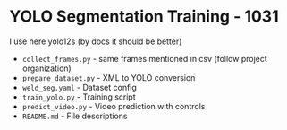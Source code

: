 # YOLO Segmentation Training - 1031

I use here yolo12s (by docs it should be better)

- `collect_frames.py` - same frames mentioned in csv (follow project organization)
- `prepare_dataset.py` - XML to YOLO conversion
- `weld_seg.yaml` - Dataset config  
- `train_yolo.py` - Training script
- `predict_video.py` - Video prediction with controls
- `README.md` - File descriptions
